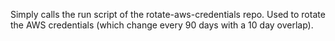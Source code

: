 Simply calls the run script of the rotate-aws-credentials repo. Used to rotate the AWS credentials (which change every 90 days with a 10 day overlap).
